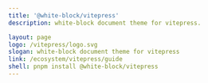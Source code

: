 ```yaml
---
title: '@white-block/vitepress'
description: white-block document theme for vitepress.

layout: page
logo: /vitepress/logo.svg 
slogan: white-block document theme for vitepress
link: /ecosystem/vitepress/guide
shell: pnpm install @white-block/vitepress
---
```


